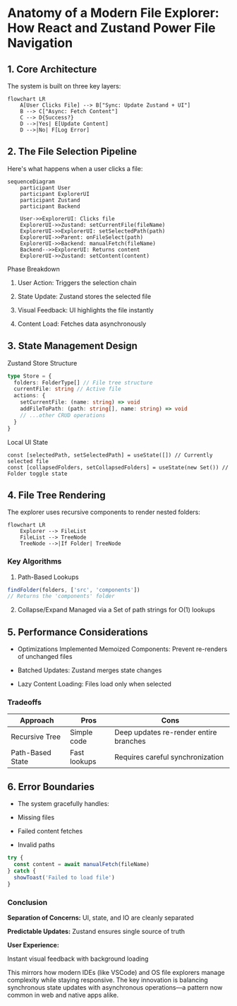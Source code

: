 # Anatomy of a Modern File Explorer: How React and Zustand Power File Navigation

## 1. Core Architecture

The system is built on three key layers:

```mermaid
flowchart LR
    A[User Clicks File] --> B["Sync: Update Zustand + UI"]
    B --> C["Async: Fetch Content"]
    C --> D{Success?}
    D -->|Yes| E[Update Content]
    D -->|No| F[Log Error]
```

## 2. The File Selection Pipeline

Here's what happens when a user clicks a file:

```mermaid
sequenceDiagram
    participant User
    participant ExplorerUI
    participant Zustand
    participant Backend

    User->>ExplorerUI: Clicks file
    ExplorerUI->>Zustand: setCurrentFile(fileName)
    ExplorerUI->>ExplorerUI: setSelectedPath(path)
    ExplorerUI->>Parent: onFileSelect(path)
    ExplorerUI->>Backend: manualFetch(fileName)
    Backend-->>ExplorerUI: Returns content
    ExplorerUI->>Zustand: setContent(content)
```

Phase Breakdown

1. User Action: Triggers the selection chain

2. State Update: Zustand stores the selected file

3. Visual Feedback: UI highlights the file instantly

4. Content Load: Fetches data asynchronously

## 3. State Management Design

Zustand Store Structure

```ts
type Store = {
  folders: FolderType[] // File tree structure
  currentFile: string // Active file
  actions: {
    setCurrentFile: (name: string) => void
    addFileToPath: (path: string[], name: string) => void
    // ...other CRUD operations
  }
}
```

Local UI State

```tsx
const [selectedPath, setSelectedPath] = useState([]) // Currently selected file
const [collapsedFolders, setCollapsedFolders] = useState(new Set()) // Folder toggle state
```

## 4. File Tree Rendering

The explorer uses recursive components to render nested folders:

```mermaid
flowchart LR
    Explorer --> FileList
    FileList --> TreeNode
    TreeNode -->|If Folder| TreeNode
```

### Key Algorithms

1. Path-Based Lookups

```ts
findFolder(folders, ['src', 'components'])
// Returns the 'components' folder
```

2. Collapse/Expand
   Managed via a Set of path strings for O(1) lookups

## 5. Performance Considerations

- Optimizations Implemented
  Memoized Components: Prevent re-renders of unchanged files

- Batched Updates: Zustand merges state changes

- Lazy Content Loading: Files load only when selected

### Tradeoffs

| Approach         | Pros         | Cons                                   |
| ---------------- | ------------ | -------------------------------------- |
| Recursive Tree   | Simple code  | Deep updates re-render entire branches |
| Path-Based State | Fast lookups | Requires careful synchronization       |

## 6. Error Boundaries

- The system gracefully handles:

- Missing files

- Failed content fetches

- Invalid paths

```ts
try {
  const content = await manualFetch(fileName)
} catch {
  showToast('Failed to load file')
}
```

### Conclusion

**Separation of Concerns:** UI, state, and IO are cleanly separated

**Predictable Updates:** Zustand ensures single source of truth

**User Experience:**

Instant visual feedback with background loading

This mirrors how modern IDEs (like VSCode) and OS file explorers manage complexity while staying responsive. The key innovation is balancing synchronous state updates with asynchronous operations—a pattern now common in web and native apps alike.
